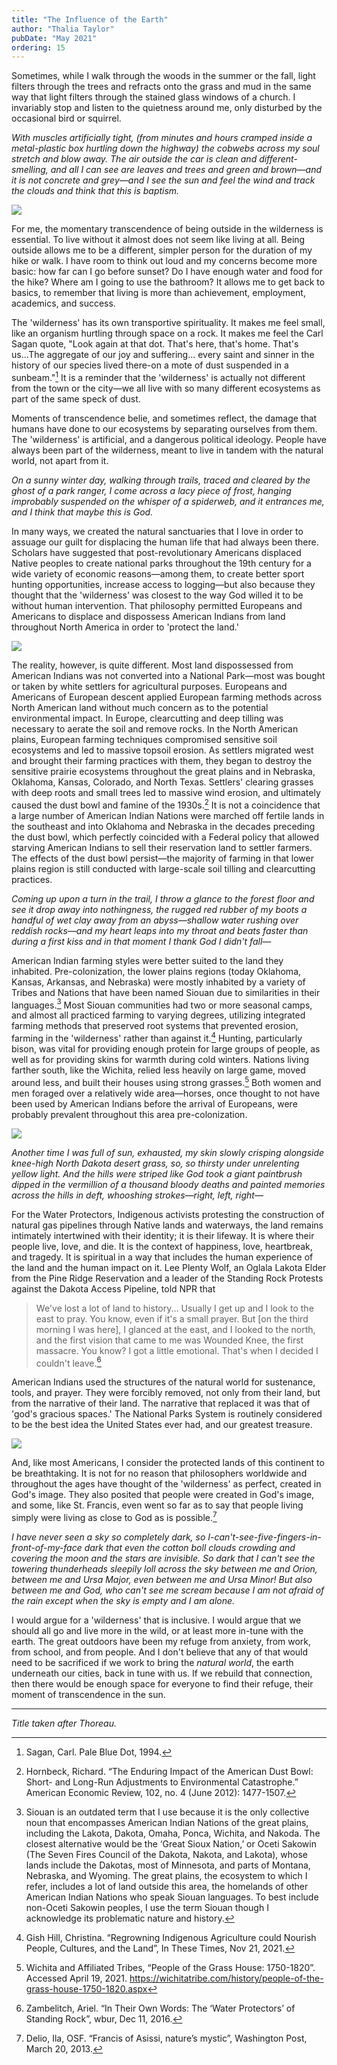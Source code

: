 ```yaml
---
title: "The Influence of the Earth"
author: "Thalia Taylor"
pubDate: "May 2021"
ordering: 15
---
```


Sometimes, while I walk through the woods in the summer or the fall, light filters through the trees and refracts onto the grass and mud in the same way that light filters through the stained glass windows of a church. I invariably stop and listen to the quietness around me, only disturbed by the occasional bird or squirrel.

*With muscles artificially tight, (from minutes and hours cramped inside a metal-plastic box hurtling down the highway) the cobwebs across my soul stretch and blow away. The air outside the car is clean and different-smelling, and all I can see are leaves and trees and green and brown—and it is not concrete and grey—and I see the sun and feel the wind and track the clouds and think that *this* is baptism.*

![](/assets/zine/z4/influence-of-earth/1.jpg)

For me, the momentary transcendence of being outside in the wilderness is essential. To live without it almost does not seem like living at all. Being outside allows me to be a different, simpler person for the duration of my hike or walk. I have room to think out loud and my concerns become more basic: how far can I go before sunset? Do I have enough water and food for the hike? Where am I going to use the bathroom? It allows me to get back to basics, to remember that living is more than achievement, employment, academics, and success.

The 'wilderness' has its own transportive spirituality. It makes me feel small, like an organism hurtling through space on a rock. It makes me feel the Carl Sagan quote, "Look again at that dot. That's here, that's home. That's us...The aggregate of our joy and suffering... every saint and sinner in the history of our species lived there-on a mote of dust suspended in a sunbeam."[^1] It is a reminder that the 'wilderness' is actually not different from the town or the city—we all live with so many different ecosystems as part of the same speck of dust.

Moments of transcendence belie, and sometimes reflect, the damage that humans have done to our ecosystems by separating ourselves from them. The 'wilderness' is artificial, and a dangerous political ideology. People have always been part of the wilderness, meant to live in tandem with the natural world, not apart from it.

_On a sunny winter day, walking through trails, traced and cleared by the ghost of a park ranger, I come across a lacy piece of frost, hanging improbably suspended on the whisper of a spiderweb, and it entrances me, and I think that maybe this is God._

In many ways, we created the natural sanctuaries that I love in order to assuage our guilt for displacing the human life that had always been there. Scholars have suggested that post-revolutionary Americans displaced Native peoples to create national parks throughout the 19th century for a wide variety of economic reasons—among them, to create better sport hunting opportunities, increase access to logging—but also because they thought that the 'wilderness' was closest to the way God willed it to be without human intervention. That philosophy permitted Europeans and Americans to displace and dispossess American Indians from land throughout North America in order to 'protect the land.'

![](/assets/zine/z4/influence-of-earth/2.jpg)

The reality, however, is quite different. Most land dispossessed from American Indians was not converted into a National Park—most was bought or taken by white settlers for agricultural purposes. Europeans and Americans of European descent applied European farming methods across North American land without much concern as to the potential environmental impact. In Europe, clearcutting and deep tilling was necessary to aerate the soil and remove rocks. In the North American plains, European farming techniques compromised sensitive soil ecosystems and led to massive topsoil erosion. As settlers migrated west and brought their farming practices with them, they began to destroy the sensitive prairie ecosystems throughout the great plains and in Nebraska, Oklahoma, Kansas, Colorado, and North Texas. Settlers' clearing grasses with deep roots and small trees led to massive wind erosion, and ultimately caused the dust bowl and famine of the 1930s.[^2] It is not a coincidence that a large number of American Indian Nations were marched off fertile lands in the southeast and into Oklahoma and Nebraska in the decades preceding the dust bowl, which perfectly coincided with a Federal policy that allowed starving American Indians to sell their reservation land to settler farmers. The effects of the dust bowl persist—the majority of farming in that lower plains region is still conducted with large-scale soil tilling and clearcutting practices.

_Coming up upon a turn in the trail, I throw a glance to the forest floor and see it drop away into nothingness, the rugged red rubber of my boots a handful of wet clay away from an abyss—shallow water rushing over reddish rocks—and my heart leaps into my throat and beats faster than during a first kiss and in that moment I thank God I didn't fall—_

American Indian farming styles were better suited to the land they inhabited. Pre-colonization, the lower plains regions (today Oklahoma, Kansas, Arkansas, and Nebraska) were mostly inhabited by a variety of Tribes and Nations that have been named Siouan due to similarities in their languages.[^3] Most Siouan communities had two or more seasonal camps, and almost all practiced farming to varying degrees, utilizing integrated farming methods that preserved root systems that prevented erosion, farming in the 'wilderness' rather than against it.[^4] Hunting, particularly bison, was vital for providing enough protein for large groups of people, as well as for providing skins for warmth during cold winters. Nations living farther south, like the Wichita, relied less heavily on large game, moved around less, and built their houses using strong grasses.[^5] Both women and men foraged over a relatively wide area—horses, once thought to not have been used by American Indians before the arrival of Europeans, were probably prevalent throughout this area pre-colonization.

![](/assets/zine/z4/influence-of-earth/3.jpg)

_Another time I was full of sun, exhausted, my skin slowly crisping alongside knee-high North Dakota desert grass, so, so thirsty under unrelenting yellow light. And the hills were striped like God took a giant paintbrush dipped in the vermillion of a thousand bloody deaths and painted memories across the hills in deft, whooshing strokes—right, left, right—_

For the Water Protectors, Indigenous activists protesting the construction of natural gas pipelines through Native lands and waterways, the land remains intimately intertwined with their identity; it is their lifeway. It is where their people live, love, and die. It is the context of happiness, love, heartbreak, and tragedy. It is spiritual in a way that includes the human experience of the land and the human impact on it. Lee Plenty Wolf, an Oglala Lakota Elder from the Pine Ridge Reservation and a leader of the Standing Rock Protests against the Dakota Access Pipeline, told NPR that

> We've lost a lot of land to history... Usually I get up and I look to the east to pray. You know, even if it's a small prayer. But [on the third morning I was here], I glanced at the east, and I looked to the north, and the first vision that came to me was Wounded Knee, the first massacre. You know? I got a little emotional. That's when I decided I couldn't leave.[^6]

American Indians used the structures of the natural world for sustenance, tools, and prayer. They were forcibly removed, not only from their land, but from the narrative of their land. The narrative that replaced it was that of 'god's gracious spaces.' The National Parks System is routinely considered to be the best idea the United States ever had, and our greatest treasure.

![](/assets/zine/z4/influence-of-earth/4.jpg)

And, like most Americans, I consider the protected lands of this continent to be breathtaking. It is not for no reason that philosophers worldwide and throughout the ages have thought of the 'wilderness' as perfect, created in God's image. They also posited that people were created in God's image, and some, like St. Francis, even went so far as to say that people living simply were living as close to God as is possible.[^7]

_I have never seen a sky so completely dark, so I-can't-see-five-fingers-in-front-of-my-face dark that even the cotton boll clouds crowding and covering the moon and the stars are invisible. So dark that I can't see the towering thunderheads sleepily loll across the sky between me and Orion, between me and Ursa Major, even between me and Ursa Minor! But also between me and God, who can't see me scream because I am not afraid of the rain except when the sky is empty and I am alone._

I would argue for a 'wilderness' that is inclusive. I would argue that we should all go and live more in the wild, or at least more in-tune with the earth. The great outdoors have been my refuge from anxiety, from work, from school, and from people. And I don't believe that any of that would need to be sacrificed if we work to bring the *natural world*, the earth underneath our cities, back in tune with us. If we rebuild that connection, then there would be enough space for everyone to find their refuge, their moment of transcendence in the sun.

---

_Title taken after Thoreau._

[^1]: Sagan, Carl. Pale Blue Dot, 1994.
[^2]: Hornbeck, Richard. “The Enduring Impact of the American Dust Bowl: Short- and Long-Run Adjustments to Environmental Catastrophe.” American Economic Review, 102, no. 4 (June 2012): 1477-1507.
[^3]: Siouan is an outdated term that I use because it is the only collective noun that encompasses American Indian Nations of the great plains, including the Lakota, Dakota, Omaha, Ponca, Wichita, and Nakoda. The closest alternative would be the ‘Great Sioux Nation,’ or Oceti Sakowin (The Seven Fires Council of the Dakota, Nakota, and Lakota), whose lands include the Dakotas, most of Minnesota, and parts of Montana, Nebraska, and Wyoming. The great plains, the ecosystem to which I refer, includes a lot of land outside this area, the homelands of other American Indian Nations who speak Siouan languages. To best include non-Oceti Sakowin peoples, I use the term Siouan though I acknowledge its problematic nature and history.
[^4]: Gish Hill, Christina. “Regrowning Indigenous Agriculture could Nourish People, Cultures, and the Land”, In These Times, Nov 21, 2021.
[^5]: Wichita and Affiliated Tribes, “People of the Grass House: 1750-1820”. Accessed April 19, 2021. https://wichitatribe.com/history/people-of-the-grass-house-1750-1820.aspx
[^6]: Zambelitch, Ariel. “In Their Own Words: The ‘Water Protectors’ of Standing Rock”, wbur, Dec 11, 2016.
[^7]: Delio, Ila, OSF. “Francis of Asissi, nature’s mystic”, Washington Post, March 20, 2013.
